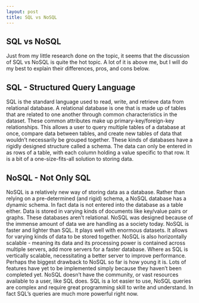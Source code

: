```yaml
---
layout: post
title: SQL vs NoSQL
---
```


## SQL vs NoSQL
Just from my little research done on the topic, it seems that the discussion of SQL vs NoSQL is quite the hot topic. A lot of it is above me, but I will do my best to explain their differences, pros, and cons below.

## SQL - Structured Query Language
SQL is the standard language used to read, write, and retrieve data from relational database. A relational database is one that is made up of tables that are related to one another through common characteristics in the dataset. These common attributes make up primary-key/foreign-key relationships. This allows a user to query multiple tables of a database at once, compare data between tables, and create new tables of data that wouldn’t necessarily be grouped together. These kinds of databases have a rigidly designed structure called a schema. The data can only be entered in as rows of a table, with each column holding a value specific to that row. It is a bit of a one-size-fits-all solution to storing data.

## NoSQL - Not Only SQL
NoSQL is a relatively new way of storing data as a database. Rather than relying on a pre-determined (and rigid) schema, a NoSQL database has a dynamic schema. In fact data is not entered into the database as a table either. Data is stored in varying kinds of documents like key/value pairs or graphs. These databases aren’t relational. NoSQL was designed because of the immense amount of data we are handling as a society today. NoSQL is faster and lighter than SQL. It plays well with enormous datasets. It allows for varying kinds of data to be stored together. NoSQL is also horizontally scalable - meaning its data and its processing power is contained across multiple servers, add more servers for a faster database. Where as SQL is vertically scalable, necessitating a better server to improve performance.
Perhaps the biggest drawback to NoSQL so far is how young it is. Lots of features have yet to be implemented simply because they haven’t been completed yet.
NoSQL doesn’t have the community, or vast resources available to a user, like SQL does.
SQL is a lot easier to use, NoSQL queries are complex and require great programming skill to write and understand. In fact SQL’s queries are much more powerful right now.
